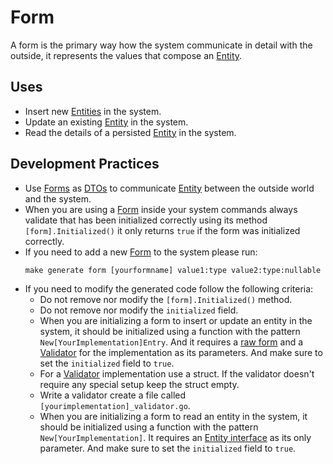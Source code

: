 # Form

A form is the primary way how the system communicate in detail with the
outside, it represents the values that compose an [Entity]().

## Uses
- Insert new [Entities]() in the system.
- Update an existing [Entity]() in the system.
- Read the details of a persisted [Entity]() in the system.

## Development Practices
- Use [Forms](#Form) as [DTOs]() to communicate [Entity]() between the outside
world and the system.
- When you are using a [Form](#Form) inside your system commands always 
validate that has been initialized correctly using its method
`[form].Initialized()` it only returns `true` if the form was initialized
correctly.
- If you need to add a new [Form](#Form) to the system please run:
    ```shell
    make generate form [yourformname] value1:type value2:type:nullable
    ```
- If you need to modify the generated code follow the following criteria:
  - Do not remove nor modify the `[form].Initialized()` method.
  - Do not remove nor modify the `initialized` field.
  - When you are initializing a form to insert or update an entity in the
  system, it should be initialized using a function with the pattern
  `New[YourImplementation]Entry`. And it requires a [raw form]()
  and a [Validator]() for the implementation as its parameters. And make sure
  to set the `initialized` field to `true`.
  - For a [Validator]() implementation use a struct. If the validator doesn't
  require any special setup keep the struct empty.
  - Write a validator create a file called `[yourimplementation]_validator.go`.
  - When you are initializing a form to read an entity in the system, it should
  be initialized using a function with the pattern `New[YourImplementation]`.
  It requires an [Entity interface]() as its only parameter. And make sure to
  set the `initialized` field to `true`.